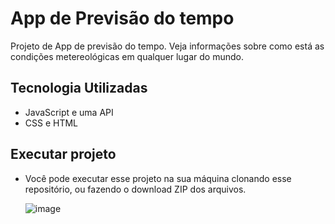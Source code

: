 # App de Previsão do tempo
Projeto de App de previsão do tempo. Veja informações sobre como está as condições metereológicas em qualquer lugar do mundo.

## Tecnologia Utilizadas

- JavaScript e uma API 
- CSS e HTML

## Executar projeto

- Você pode executar esse projeto na sua máquina clonando esse repositório, ou fazendo o download ZIP dos arquivos.

  ![image](https://github.com/CaioCesarMDS/AppPrevisaoDoTempo/assets/144278631/ca3e7682-7e54-45cb-8504-96a383c2d383)

